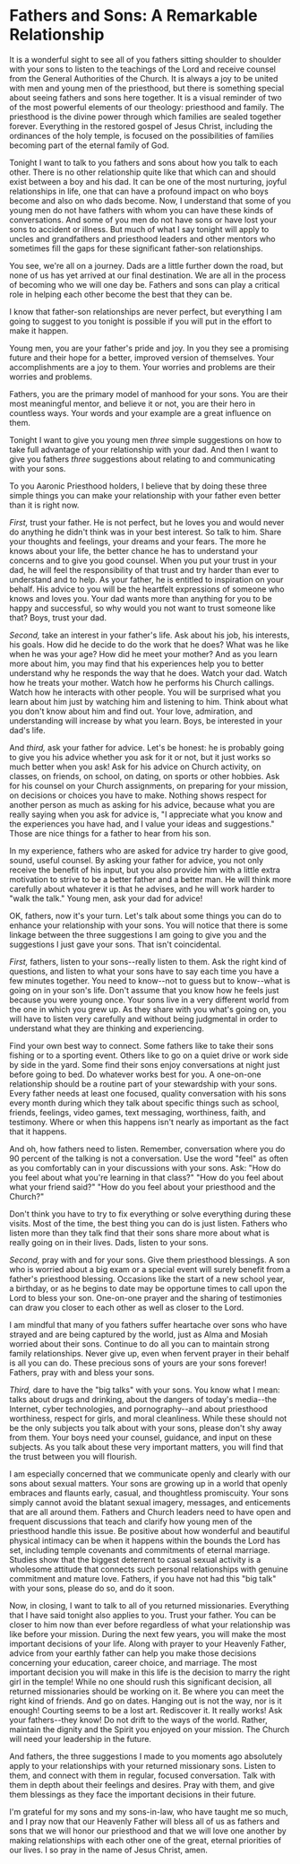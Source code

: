 # Fathers and Sons: A Remarkable Relationship

It is a wonderful sight to see all of you fathers sitting shoulder to shoulder
with your sons to listen to the teachings of the Lord and receive counsel from
the General Authorities of the Church. It is always a joy to be united with
men and young men of the priesthood, but there is something special about
seeing fathers and sons here together. It is a visual reminder of two of the
most powerful elements of our theology: priesthood and family. The priesthood
is the divine power through which families are sealed together forever.
Everything in the restored gospel of Jesus Christ, including the ordinances of
the holy temple, is focused on the possibilities of families becoming part of
the eternal family of God.

Tonight I want to talk to you fathers and sons about how you talk to each
other. There is no other relationship quite like that which can and should
exist between a boy and his dad. It can be one of the most nurturing, joyful
relationships in life, one that can have a profound impact on who boys become
and also on who dads become. Now, I understand that some of you young men do
not have fathers with whom you can have these kinds of conversations. And some
of you men do not have sons or have lost your sons to accident or illness. But
much of what I say tonight will apply to uncles and grandfathers and
priesthood leaders and other mentors who sometimes fill the gaps for these
significant father-son relationships.

You see, we're all on a journey. Dads are a little further down the road, but
none of us has yet arrived at our final destination. We are all in the process
of becoming who we will one day be. Fathers and sons can play a critical role
in helping each other become the best that they can be.

I know that father-son relationships are never perfect, but everything I am
going to suggest to you tonight is possible if you will put in the effort to
make it happen.

Young men, you are your father's pride and joy. In you they see a promising
future and their hope for a better, improved version of themselves. Your
accomplishments are a joy to them. Your worries and problems are their worries
and problems.

Fathers, you are the primary model of manhood for your sons. You are their
most meaningful mentor, and believe it or not, you are their hero in countless
ways. Your words and your example are a great influence on them.

Tonight I want to give you young men _three_ simple suggestions on how to take
full advantage of your relationship with your dad. And then I want to give you
fathers _three_ suggestions about relating to and communicating with your
sons.

To you Aaronic Priesthood holders, I believe that by doing these three simple
things you can make your relationship with your father even better than it is
right now.

_First,_ trust your father. He is not perfect, but he loves you and would
never do anything he didn't think was in your best interest. So talk to him.
Share your thoughts and feelings, your dreams and your fears. The more he
knows about your life, the better chance he has to understand your concerns
and to give you good counsel. When you put your trust in your dad, he will
feel the responsibility of that trust and try harder than ever to understand
and to help. As your father, he is entitled to inspiration on your behalf. His
advice to you will be the heartfelt expressions of someone who knows and loves
you. Your dad wants more than anything for you to be happy and successful, so
why would you not want to trust someone like that? Boys, trust your dad.

_Second,_ take an interest in your father's life. Ask about his job, his
interests, his goals. How did he decide to do the work that he does? What was
he like when he was your age? How did he meet your mother? And as you learn
more about him, you may find that his experiences help you to better
understand why he responds the way that he does. Watch your dad. Watch how he
treats your mother. Watch how he performs his Church callings. Watch how he
interacts with other people. You will be surprised what you learn about him
just by watching him and listening to him. Think about what you don't know
about him and find out. Your love, admiration, and understanding will increase
by what you learn. Boys, be interested in your dad's life.

And _third,_ ask your father for advice. Let's be honest: he is probably going
to give you his advice whether you ask for it or not, but it just works so
much better when you ask! Ask for his advice on Church activity, on classes,
on friends, on school, on dating, on sports or other hobbies. Ask for his
counsel on your Church assignments, on preparing for your mission, on
decisions or choices you have to make. Nothing shows respect for another
person as much as asking for his advice, because what you are really saying
when you ask for advice is, "I appreciate what you know and the experiences
you have had, and I value your ideas and suggestions." Those are nice things
for a father to hear from his son.

In my experience, fathers who are asked for advice try harder to give good,
sound, useful counsel. By asking your father for advice, you not only receive
the benefit of his input, but you also provide him with a little extra
motivation to strive to be a better father and a better man. He will think
more carefully about whatever it is that he advises, and he will work harder
to "walk the talk." Young men, ask your dad for advice!

OK, fathers, now it's your turn. Let's talk about some things you can do to
enhance your relationship with your sons. You will notice that there is some
linkage between the three suggestions I am going to give you and the
suggestions I just gave your sons. That isn't coincidental.

_First,_ fathers, listen to your sons--really listen to them. Ask the right
kind of questions, and listen to what your sons have to say each time you have
a few minutes together. You need to know--not to guess but to know--what is
going on in your son's life. Don't assume that you know how he feels just
because you were young once. Your sons live in a very different world from the
one in which you grew up. As they share with you what's going on, you will
have to listen very carefully and without being judgmental in order to
understand what they are thinking and experiencing.

Find your own best way to connect. Some fathers like to take their sons
fishing or to a sporting event. Others like to go on a quiet drive or work
side by side in the yard. Some find their sons enjoy conversations at night
just before going to bed. Do whatever works best for you. A one-on-one
relationship should be a routine part of your stewardship with your sons.
Every father needs at least one focused, quality conversation with his sons
every month during which they talk about specific things such as school,
friends, feelings, video games, text messaging, worthiness, faith, and
testimony. Where or when this happens isn't nearly as important as the fact
that it happens.

And oh, how fathers need to listen. Remember, conversation where you do 90
percent of the talking is not a conversation. Use the word "feel" as often as
you comfortably can in your discussions with your sons. Ask: "How do you feel
about what you're learning in that class?" "How do you feel about what your
friend said?" "How do you feel about your priesthood and the Church?"

Don't think you have to try to fix everything or solve everything during these
visits. Most of the time, the best thing you can do is just listen. Fathers
who listen more than they talk find that their sons share more about what is
really going on in their lives. Dads, listen to your sons.

_Second,_ pray with and for your sons. Give them priesthood blessings. A son
who is worried about a big exam or a special event will surely benefit from a
father's priesthood blessing. Occasions like the start of a new school year, a
birthday, or as he begins to date may be opportune times to call upon the Lord
to bless your son. One-on-one prayer and the sharing of testimonies can draw
you closer to each other as well as closer to the Lord.

I am mindful that many of you fathers suffer heartache over sons who have
strayed and are being captured by the world, just as Alma and Mosiah worried
about their sons. Continue to do all you can to maintain strong family
relationships. Never give up, even when fervent prayer in their behalf is all
you can do. These precious sons of yours are your sons forever! Fathers, pray
with and bless your sons.

_Third,_ dare to have the "big talks" with your sons. You know what I mean:
talks about drugs and drinking, about the dangers of today's media--the
Internet, cyber technologies, and pornography--and about priesthood
worthiness, respect for girls, and moral cleanliness. While these should not
be the only subjects you talk about with your sons, please don't shy away from
them. Your boys need your counsel, guidance, and input on these subjects. As
you talk about these very important matters, you will find that the trust
between you will flourish.

I am especially concerned that we communicate openly and clearly with our sons
about sexual matters. Your sons are growing up in a world that openly embraces
and flaunts early, casual, and thoughtless promiscuity. Your sons simply
cannot avoid the blatant sexual imagery, messages, and enticements that are
all around them. Fathers and Church leaders need to have open and frequent
discussions that teach and clarify how young men of the priesthood handle this
issue. Be positive about how wonderful and beautiful physical intimacy can be
when it happens within the bounds the Lord has set, including temple covenants
and commitments of eternal marriage. Studies show that the biggest deterrent
to casual sexual activity is a wholesome attitude that connects such personal
relationships with genuine commitment and mature love. Fathers, if you have
not had this "big talk" with your sons, please do so, and do it soon.

Now, in closing, I want to talk to all of you returned missionaries.
Everything that I have said tonight also applies to you. Trust your father.
You can be closer to him now than ever before regardless of what your
relationship was like before your mission. During the next few years, you will
make the most important decisions of your life. Along with prayer to your
Heavenly Father, advice from your earthly father can help you make those
decisions concerning your education, career choice, and marriage. The most
important decision you will make in this life is the decision to marry the
right girl in the temple! While no one should rush this significant decision,
all returned missionaries should be working on it. Be where you can meet the
right kind of friends. And go on dates. Hanging out is not the way, nor is it
enough! Courting seems to be a lost art. Rediscover it. It really works! Ask
your fathers--they know! Do not drift to the ways of the world. Rather,
maintain the dignity and the Spirit you enjoyed on your mission. The Church
will need your leadership in the future.

And fathers, the three suggestions I made to you moments ago absolutely apply
to your relationships with your returned missionary sons. Listen to them, and
connect with them in regular, focused conversation. Talk with them in depth
about their feelings and desires. Pray with them, and give them blessings as
they face the important decisions in their future.

I'm grateful for my sons and my sons-in-law, who have taught me so much, and I
pray now that our Heavenly Father will bless all of us as fathers and sons
that we will honor our priesthood and that we will love one another by making
relationships with each other one of the great, eternal priorities of our
lives. I so pray in the name of Jesus Christ, amen.

